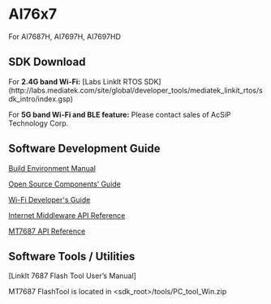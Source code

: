 # AI76x7
For AI7687H, AI7697H, AI7697HD

<h2> SDK Download </h2>
For <B>2.4G band Wi-Fi:</B>
	[Labs LinkIt RTOS SDK](http://labs.mediatek.com/site/global/developer_tools/mediatek_linkit_rtos/sdk_intro/index.gsp)

For <B>5G band Wi-Fi and BLE feature:</B>
	Please contact sales of AcSiP Technology Corp.



## Software Development Guide ##
[Build Environment Manual](https://labs.mediatek.com/en/download/tvGNiWTA)

[Open Source Components’ Guide](https://labs.mediatek.com/en/download/j0n6Kub9)

[Wi-Fi Developer's Guide](https://labs.mediatek.com/en/download/TeB1eFvw)

[Internet Middleware API Reference](http://labs.mediatek.com/api/internet-middleware/)

[MT7687 API Reference](http://labs.mediatek.com/api/mt7687)


## Software Tools / Utilities ##
[LinkIt 7687 Flash Tool User’s Manual]

MT7687 FlashTool is located in <sdk_root>/tools/PC_tool_Win.zip
